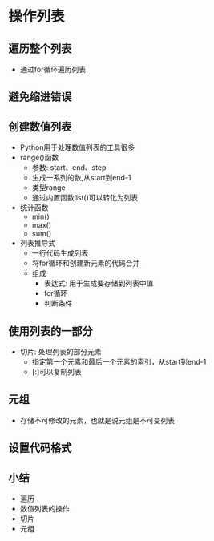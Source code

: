 # 操作列表
## 遍历整个列表
- 通过for循环遍历列表

## 避免缩进错误

## 创建数值列表
- Python用于处理数值列表的工具很多
- range()函数
    - 参数: start、end、step
    - 生成一系列的数,从start到end-1
    - 类型range
    - 通过内置函数list()可以转化为列表
- 统计函数
    - min()
    - max()
    - sum()
- 列表推导式
    - 一行代码生成列表
    - 将for循环和创建新元素的代码合并
    - 组成
        - 表达式: 用于生成要存储到列表中值
        - for循环
        - 判断条件

## 使用列表的一部分
- 切片: 处理列表的部分元素
    - 指定第一个元素和最后一个元素的索引，从start到end-1
    - [:]可以复制列表

## 元组
- 存储不可修改的元素，也就是说元组是不可变列表

## 设置代码格式

## 小结
- 遍历
- 数值列表的操作
- 切片
- 元组